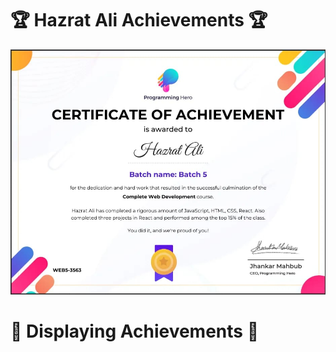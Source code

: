# 🏆 Hazrat Ali Achievements 🏆

<img src="images/webdevelopment.jpeg"/>




# 🏅 Displaying Achievements 🏅

